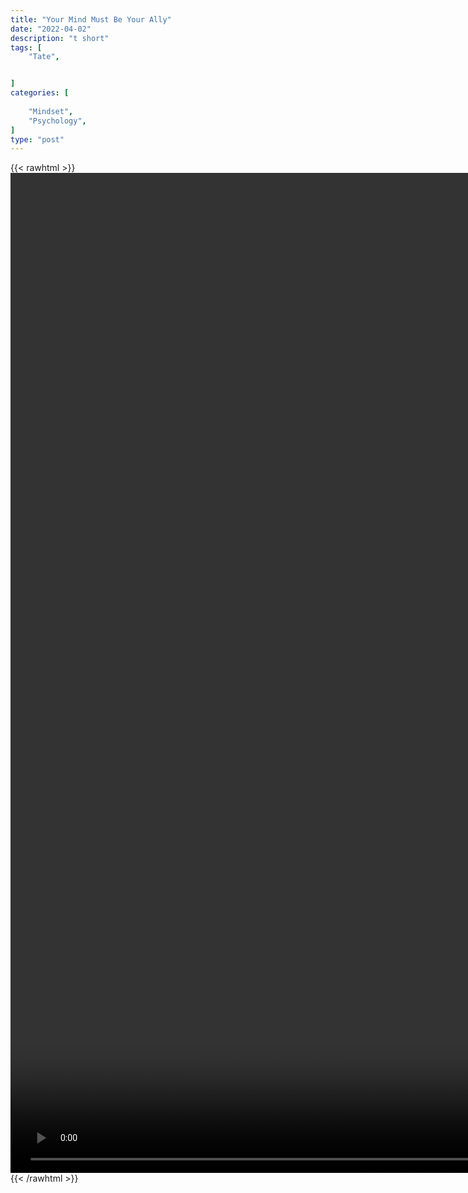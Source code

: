 ```yaml
---
title: "Your Mind Must Be Your Ally"
date: "2022-04-02"
description: "t short"
tags: [
    "Tate",


]
categories: [
    
    "Mindset",
    "Psychology",
]
type: "post"
---
```

{{< rawhtml >}}
    <video style="height:40vh;width:auto" overflow="hidden" controls>
        <source src="https://clips.dev00ps.com/Tate/YOUR%20MIND%20MUST%20BE%20YOUR%20ALLY%20shorts%20mondaymotivation.mp4" type="video/mp4"> 
    </video>
{{< /rawhtml >}}